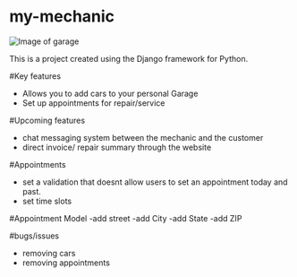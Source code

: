 # my-mechanic

![Image of garage](https://i.gyazo.com/cec36c28a4d31a398bca9dae1c559544.png)

This is a project created using the Django framework for Python.

#Key features
- Allows you to add cars to your personal Garage
- Set up appointments for repair/service



#Upcoming features
- chat messaging system between the mechanic and the customer
- direct invoice/ repair summary through the website

#Appointments
  - set a validation that doesnt allow users to set an appointment today and past.
  - set time slots
 
 #Appointment Model 
 -add street
 -add City
 -add State
 -add ZIP

#bugs/issues
- removing cars 
- removing appointments

